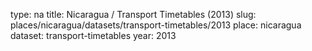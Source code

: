 type: na
title: Nicaragua / Transport Timetables (2013)
slug: places/nicaragua/datasets/transport-timetables/2013
place: nicaragua
dataset: transport-timetables
year: 2013
